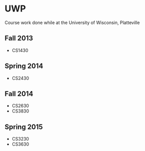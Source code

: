 # UWP
Course work done while at the University of Wisconsin, Platteville

## Fall 2013
   * CS1430

## Spring 2014
   * CS2430

## Fall 2014
   * CS2630
   * CS3830

## Spring 2015
   * CS3230
   * CS3630
